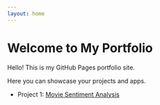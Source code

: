 ```yaml
---
layout: home
---
```


# Welcome to My Portfolio

Hello! This is my GitHub Pages portfolio site.

Here you can showcase your projects and apps.

- Project 1: [Movie Sentiment Analysis](https://ai-for-fun-projects-gbk25ylsarmkrmd7fqyr9a.streamlit.app/)
  
